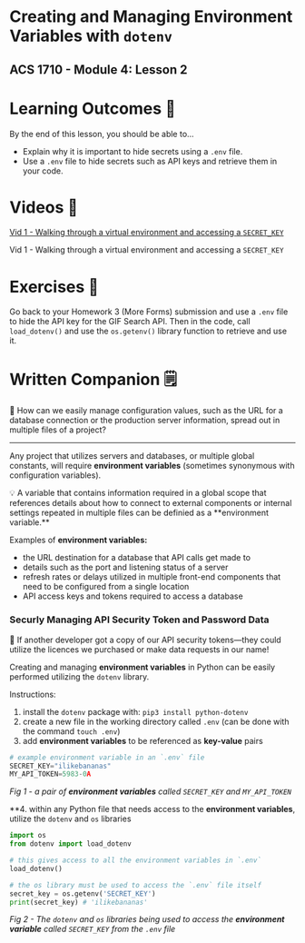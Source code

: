 # Creating and Managing Environment Variables with ``dotenv``

## ACS 1710 - Module 4: Lesson 2

# Learning Outcomes 💫

By the end of this lesson, you should be able to...

- Explain why it is important to hide secrets using a `.env` file.
- Use a `.env` file to hide secrets such as API keys and retrieve them in your code.

# Videos 🎥

[Vid 1 - Walking through a virtual environment and accessing a `SECRET_KEY`](https://s3-us-west-2.amazonaws.com/secure.notion-static.com/4b30d583-b100-4707-a44b-a758e73b92bf/15_dotenv_code.mov)

Vid 1 - Walking through a virtual environment and accessing a `SECRET_KEY`

# Exercises 💪

Go back to your Homework 3 (More Forms) submission and use a `.env` file to hide the API key for the GIF Search API. Then in the code, call `load_dotenv()` and use the `os.getenv()` library function to retrieve and use it.

# Written Companion 🗒

<aside>
🤔 How can we easily manage configuration values, such as the URL for a database connection or the production server information, spread out in multiple files of a project?

</aside>

---

Any project that utilizes servers and databases, or multiple global constants, will require **environment variables** (sometimes synonymous with configuration variables). 

<aside>
💡 A variable that contains information required in a global scope that references details about how to connect to external components or internal settings repeated in multiple files can be definied as a **environment variable.**

</aside>

Examples of **environment variables:**

- the URL destination for a database that API calls get made to
- details such as the port and listening status of a server
- refresh rates or delays utilized in multiple front-end components that need to be configured from a single location
- API access keys and tokens required to access a database

### Securly Managing API Security Token and Password Data

<aside>
🚨 If another developer got a copy of our API security tokens—they could utilize the licences we purchased or make data requests in our name!

</aside>

Creating and managing **environment variables** in Python can be easily performed utilizing the `dotenv` library.

Instructions:

1. install the `dotenv` package with: `pip3 install python-dotenv`
2. create a new file in the working directory called `.env` (can be done with the command `touch .env`)
3. add **environment variables** to be referenced as **key-value** pairs

```python
# example environment variable in an `.env` file
SECRET_KEY="ilikebananas"
MY_API_TOKEN=5983-0A
```

*Fig 1 - a pair of **environment variables** called `SECRET_KEY` and `MY_API_TOKEN`*

 **4. within any Python file that needs access to the **environment variables**, utilize the `dotenv` and `os` libraries

```python
import os
from dotenv import load_dotenv

# this gives access to all the environment variables in `.env`
load_dotenv()

# the os library must be used to access the `.env` file itself
secret_key = os.getenv('SECRET_KEY')
print(secret_key) # 'ilikebananas' 
```

*Fig 2 - The `dotenv` and `os` libraries being used to access the **environment variable** called `SECRET_KEY` from the `.env` file*